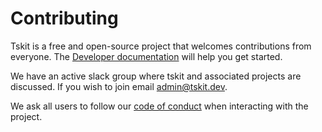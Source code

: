 # Contributing

Tskit is a free and open-source project that welcomes contributions from everyone.
The [Developer documentation](https://tskit.dev/tskit/docs/latest/development.html)
will help you get started. 

We have an active slack group where tskit and associated projects are discussed.
If you wish to join email [admin@tskit.dev](mailto:admin@tskit.dev).

We ask all users to follow our [code of conduct](https://github.com/tskit-dev/.github/blob/main/CODE_OF_CONDUCT.md)
when interacting with the project.
